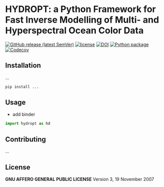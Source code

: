 # HYDROPT: a Python Framework for Fast Inverse Modelling of Multi- and Hyperspectral Ocean Color Data

[![GitHub release (latest SemVer)](https://img.shields.io/github/v/release/tadz-io/hydropt)](https://github.com/tadz-io/hydropt/releases/latest)
[![license](https://img.shields.io/github/license/tadz-io/hydropt?label=license)](https://github.com/tadz-io/hydropt/blob/master/LICENSE)
[![DOI](https://zenodo.org/badge/DOI/10.5281/zenodo.5086370.svg)](https://doi.org/10.5281/zenodo.5086370)
[![Python package](https://github.com/tadz-io/hydropt/actions/workflows/python-package.yml/badge.svg)](https://github.com/tadz-io/hydropt/actions/workflows/python-package.yml)
[![Codecov](https://img.shields.io/codecov/c/github/tadz-io/hydropt)](https://app.codecov.io/gh/tadz-io/hydropt)



## Installation

...

```bash
pip install ...
```

## Usage
- add binder
```python
import hydropt as hd
```

## Contributing
...

## License
**GNU AFFERO GENERAL PUBLIC LICENSE**
Version 3, 19 November 2007